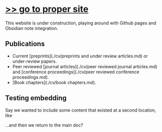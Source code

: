 # [>> go to proper site](https://www.katestorrs.com)
 This website is under construction, playing around with Github pages and Obsidian note integration.

## Publications
 - Current [preprints](./cv/preprints and under review articles.md) or under-review papers.
 - Peer reviewed [journal articles](./cv/peer reviewed journal articles.md) and [conference proceedings](./cv/peer reviewed conference proceedings.md).
 - [Book chapters](./cv/book chapters.md).

## Testing embedding
Say we wanted to include some content that existed at a second location, like

<!-- {% include_relative cv/book chapters.md %} -->

...and then we return to the main doc?
